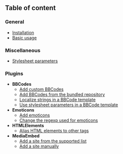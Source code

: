 ## Table of content

### **General**
  * [Installation](https://github.com/s9e/TextFormatter/blob/master/docs/Cookbook/General/00_Installation.md)
  * [Basic usage](https://github.com/s9e/TextFormatter/blob/master/docs/Cookbook/General/01_BasicUsage.md)

### **Miscellaneous**
  * [Stylesheet parameters](https://github.com/s9e/TextFormatter/blob/master/docs/Cookbook/Miscellaneous/StylesheetParameters.md)

### **Plugins**
  * **BBCodes**
    * [Add custom BBCodes](https://github.com/s9e/TextFormatter/blob/master/docs/Cookbook/Plugins/BBCodes/AddCustom.md)
    * [Add BBCodes from the bundled repository](https://github.com/s9e/TextFormatter/blob/master/docs/Cookbook/Plugins/BBCodes/AddFromRepository.md)
    * [Localize strings in a BBCode template](https://github.com/s9e/TextFormatter/blob/master/docs/Cookbook/Plugins/BBCodes/Localize.md)
    * [Use stylesheet parameters in a BBCode template](https://github.com/s9e/TextFormatter/blob/master/docs/Cookbook/Plugins/BBCodes/Parameters.md)
  * **Emoticons**
    * [Add emoticons](https://github.com/s9e/TextFormatter/blob/master/docs/Cookbook/Plugins/Emoticons/AddEmoticons.md)
    * [Change the regexp used for emoticons](https://github.com/s9e/TextFormatter/blob/master/docs/Cookbook/Plugins/Emoticons/ChangeRegexp.md)
  * **HTMLElements**
    * [Alias HTML elements to other tags](https://github.com/s9e/TextFormatter/blob/master/docs/Cookbook/Plugins/HTMLElements/Aliases.md)
  * **MediaEmbed**
    * [Add a site from the supported list](https://github.com/s9e/TextFormatter/blob/master/docs/Cookbook/Plugins/MediaEmbed/AddBundled.md)
    * [Add a site manually](https://github.com/s9e/TextFormatter/blob/master/docs/Cookbook/Plugins/MediaEmbed/AddCustom.md)
